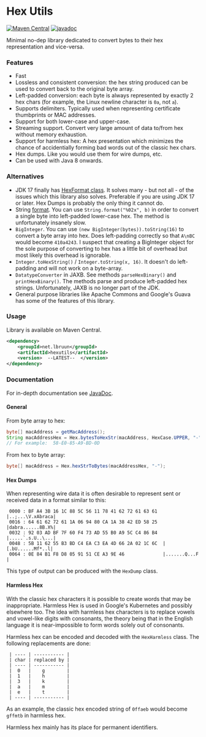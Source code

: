 # Hex Utils
[![Maven Central](https://maven-badges.herokuapp.com/maven-central/net.lbruun/hexutils/badge.svg)](https://maven-badges.herokuapp.com/maven-central/net.lbruun/hexutils)
[![javadoc](https://javadoc.io/badge2/net.lbruun/hexutils/javadoc.svg)](https://javadoc.io/doc/net.lbruun/hexutils) 

Minimal no-dep library dedicated to convert bytes to their hex representation and vice-versa.



### Features

* Fast
* Lossless and consistent conversion: the hex string produced can be used to convert back to the original byte array.
* Left-padded conversion: each byte is always represented by exactly 2 hex chars (for example, the Linux newline character is `0a`, not `a`).
* Supports delimiters. Typically used when representing certificate thumbprints or MAC addresses.
* Support for both lower-case and upper-case.
* Streaming support. Convert very large amount of data to/from hex without memory exhaustion.
* Support for harmless hex: A hex presentation which minimizes the chance of accidentially forming bad words out of the classic hex chars.
* Hex dumps. Like you would use them for wire dumps, etc.
* Can be used with Java 8 onwards.

### Alternatives

- JDK 17 finally has [HexFormat class](https://docs.oracle.com/en/java/javase/17/docs/api/java.base/java/util/HexFormat.html). It solves many - but not all - of the issues which this library also solves. Preferable if you are using JDK 17 or later. Hex Dumps is probably the only thing it cannot do.
- String [format](https://docs.oracle.com/javase/8/docs/api/java/util/Formatter.html). You can use `String.format("%02x", b)` in order to convert a single byte into left-padded lower-case hex. The method is unfortunately insanely slow. 
- `BigInteger`. You can use `(new BigInteger(bytes)).toString(16)` to convert a byte array into hex. Does left-padding correctly so that `A\nBC` would become `410a4243`. I suspect that creating a BigInteger object for the sole purpose of converting to hex has a little bit of overhead but most likely this overhead is ignorable.
- `Integer.toHexString()` / `Integer.toString(x, 16)`. It doesn't do left-padding and will not work on a byte-array.
- `DatatypeConverter` in JAXB. See methods `parseHexBinary()` and `printHexBinary()`. The methods parse and produce left-padded hex strings. Unfortunately, JAXB is no longer part of the JDK. 
- General purpose libraries like Apache Commons and Google's Guava has some of the features of this library.


### Usage

Library is available on Maven Central.

```xml
<dependency>
    <groupId>net.lbruun</groupId>
    <artifactId>hexutils</artifactId>
    <version>  --LATEST--  </version>
</dependency>
```



### Documentation

For in-depth documentation see [JavaDoc](https://javadoc.io/doc/net.lbruun/hexutils).


#### General

From byte array to hex:
```java
byte[] macAddress = getMacAddress();
String macAddressHex = Hex.bytesToHexStr(macAddress, HexCase.UPPER, "-");
// For example:  58-E0-85-A9-BD-0D
```

From hex to byte array:
```java
byte[] macAddress = Hex.hexStrToBytes(macAddressHex, "-");
```


#### Hex Dumps

When representing wire data it is often desirable to represent sent or received data in a format similar to this:

```text
 0000 : BF A4 3B 16 1C 88 5C 56 11 78 41 62 72 61 63 61  |..;...\V.xAbraca|
 0016 : 64 61 62 72 61 1A 06 94 80 CA 1A 38 42 ED 58 25  |dabra......8B.X%|
 0032 : 92 03 AD BF 7F 60 F4 73 AD 55 B0 A9 5C C4 86 B4  |.....`.s.U..\...|
 0048 : 5B 11 62 55 B3 BD C4 EA C3 EA 4D 66 2A 02 1C 6C  |[.bU......Mf*..l|
 0064 : 0E 84 B1 F8 D8 05 91 51 CE A3 9E 46              |.......Q...F    |
```
This type of output can be produced with the `HexDump` class.

#### Harmless Hex

With the classic hex characters it is possible to create words that may be inappropriate.
Harmless Hex is used in Google's Kubernetes and possibly elsewhere too.
The idea with harmless hex characters is to replace vowels and vowel-like digits with consonants, the theory being that in the English language it is near-impossible to form words solely out of consonants.

Harmless hex can be encoded and decoded with the `HexHarmless` class.
The following replacements are done:

```text
 | ---- | ----------- |
 | char | replaced by |
 | ---- | ----------- |
 |  0   |    g        |
 |  1   |    h        |
 |  3   |    k        |
 |  a   |    m        |
 |  e   |    t        |
 | ---- | ----------- |
 ```

As an example, the classic hex encoded string of `0ffaeb` would become `gffmtb` in harmless hex. 

Harmless hex mainly has its place for permanent identifiers.
